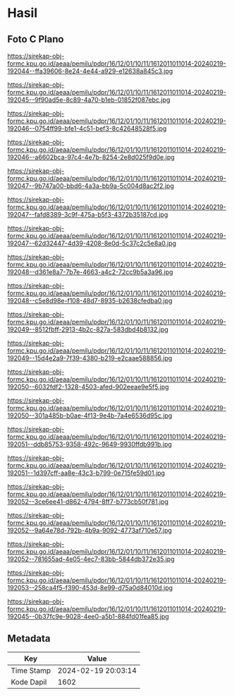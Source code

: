 # Hasil

## Foto C Plano

https://sirekap-obj-formc.kpu.go.id/aeaa/pemilu/pdpr/16/12/01/10/11/1612011011014-20240219-192044--ffa39606-8e24-4e44-a929-e12638a845c3.jpg

https://sirekap-obj-formc.kpu.go.id/aeaa/pemilu/pdpr/16/12/01/10/11/1612011011014-20240219-192045--9f90ad5e-8c89-4a70-b1eb-01852f087ebc.jpg

https://sirekap-obj-formc.kpu.go.id/aeaa/pemilu/pdpr/16/12/01/10/11/1612011011014-20240219-192046--0754ff99-bfe1-4c51-bef3-8c42648528f5.jpg

https://sirekap-obj-formc.kpu.go.id/aeaa/pemilu/pdpr/16/12/01/10/11/1612011011014-20240219-192046--a6602bca-97c4-4e7b-8254-2e8d025f9d0e.jpg

https://sirekap-obj-formc.kpu.go.id/aeaa/pemilu/pdpr/16/12/01/10/11/1612011011014-20240219-192047--9b747a00-bbd6-4a3a-bb9a-5c004d8ac2f2.jpg

https://sirekap-obj-formc.kpu.go.id/aeaa/pemilu/pdpr/16/12/01/10/11/1612011011014-20240219-192047--fafd8389-3c9f-475a-b5f3-4372b35187cd.jpg

https://sirekap-obj-formc.kpu.go.id/aeaa/pemilu/pdpr/16/12/01/10/11/1612011011014-20240219-192047--62d32447-4d39-4208-8e0d-5c37c2c5e8a0.jpg

https://sirekap-obj-formc.kpu.go.id/aeaa/pemilu/pdpr/16/12/01/10/11/1612011011014-20240219-192048--d361e8a7-7b7e-4663-a4c2-72cc9b5a3a96.jpg

https://sirekap-obj-formc.kpu.go.id/aeaa/pemilu/pdpr/16/12/01/10/11/1612011011014-20240219-192048--c5e8d98e-f108-48d7-8935-b2638cfedba0.jpg

https://sirekap-obj-formc.kpu.go.id/aeaa/pemilu/pdpr/16/12/01/10/11/1612011011014-20240219-192049--8512fbff-2913-4b2c-827a-583dbd4b8132.jpg

https://sirekap-obj-formc.kpu.go.id/aeaa/pemilu/pdpr/16/12/01/10/11/1612011011014-20240219-192049--15d4e2a9-7f39-4380-b219-e2caae588856.jpg

https://sirekap-obj-formc.kpu.go.id/aeaa/pemilu/pdpr/16/12/01/10/11/1612011011014-20240219-192050--6032fdf2-1328-4503-afed-902eeae9e5f5.jpg

https://sirekap-obj-formc.kpu.go.id/aeaa/pemilu/pdpr/16/12/01/10/11/1612011011014-20240219-192050--301a485b-b0ae-4f13-9e4b-7a4e6536d95c.jpg

https://sirekap-obj-formc.kpu.go.id/aeaa/pemilu/pdpr/16/12/01/10/11/1612011011014-20240219-192051--ddb85753-9358-492c-9649-9930ffdb991b.jpg

https://sirekap-obj-formc.kpu.go.id/aeaa/pemilu/pdpr/16/12/01/10/11/1612011011014-20240219-192051--1d397cff-aa8e-43c3-b799-0e715fe59d01.jpg

https://sirekap-obj-formc.kpu.go.id/aeaa/pemilu/pdpr/16/12/01/10/11/1612011011014-20240219-192052--3ce6ee41-d862-4794-8ff7-b773cb50f781.jpg

https://sirekap-obj-formc.kpu.go.id/aeaa/pemilu/pdpr/16/12/01/10/11/1612011011014-20240219-192052--9a64e78d-792b-4b9a-9092-4773af710e57.jpg

https://sirekap-obj-formc.kpu.go.id/aeaa/pemilu/pdpr/16/12/01/10/11/1612011011014-20240219-192052--781655ad-4e05-4ec7-83bb-5844db372e35.jpg

https://sirekap-obj-formc.kpu.go.id/aeaa/pemilu/pdpr/16/12/01/10/11/1612011011014-20240219-192053--258ca4f5-f390-453d-8e99-d75a0d84010d.jpg

https://sirekap-obj-formc.kpu.go.id/aeaa/pemilu/pdpr/16/12/01/10/11/1612011011014-20240219-192045--0b37fc9e-9028-4ee0-a5b1-884fd01fea85.jpg


## Metadata

| Key        | Value               |
| ---------- | ------------------- |
| Time Stamp | 2024-02-19 20:03:14 |
| Kode Dapil | 1602                |




